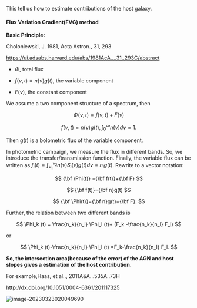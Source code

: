 This tell us how to estimate contributions of the host galaxy.

#### Flux Variation Gradient(FVG) method

**Basic Principle:** 

Choloniewski, J. 1981, Acta Astron., 31, 293

https://ui.adsabs.harvard.edu/abs/1981AcA....31..293C/abstract



* $\Phi$, total flux

* $f(\nu,t)=n(\nu)g(t)$, the variable component

* $F(\nu)$, the constant component

We assume a two component structure of a spectrum, then 

$$
\Phi(\nu,t) = f(\nu,t)+F(\nu)
$$

$$
f(\nu,t)=n(\nu)g(t), \int_0^\infty n(\nu)d\nu=1.
$$

Then $g(t)$ is a bolometric flux of the variable component. 

In photometric campaign, we measure the flux in different bands. So, we introduce the transfer/transmission function. Finally, the variable flux can be written as $f_i(t) =\int_{\nu_1}^{\nu_2}n(\nu)S_i (\nu)g(t) d\nu=n_i g(t)$. Rewrite to a vector notation:

$$
{\bf \Phi(t)} ={\bf f(t)}+{\bf F}
$$

$$
{\bf f(t)}={\bf n}g(t)
$$

$$
{\bf \Phi(t)}={\bf n}g(t)+{\bf F}.
$$

Further, the relation between two different bands is

$$
\Phi_k (t) = \frac{n_k}{n_l} \Phi_l (t)+ (F_k -\frac{n_k}{n_l} F_l)
$$

or 

$$
\Phi_k (t)-\frac{n_k}{n_l} \Phi_l (t) =F_k-\frac{n_k}{n_l} F_l.
$$


**So, the intersection area(because of the error) of the AGN and host slopes gives a estimation of  the host contribution.**

For example,Haas, et al.., 2011A&A...535A..73H

http://dx.doi.org/10.1051/0004-6361/201117325

![image-20230323020049690](https://www.aanda.org/articles/aa/full_html/2011/11/aa17325-11/aa17325-11-fig6.jpg)
